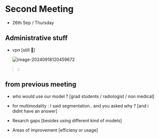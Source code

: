 # Second Meeting

- 26th Sep / Thursday



## Administrative stuff

* vpn [still 🫠]

  ![image-20240918120459672](/home/adi/.config/Typora/typora-user-images/image-20240918120459672.png)

> ::



## from previous meeting

* who would use our model ? [grad students / radiologist / non medical]

* for multimodality : I said segmentation.. and you asked why ? [and i didnt have an answer]
* Resarch gaps [besides using different kind of models]
* Areas of improvement [efficieny or usage]
